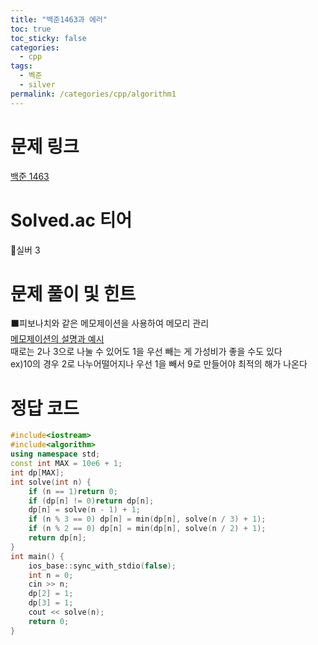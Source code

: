 ```yaml
---
title: "백준1463과 에러"
toc: true
toc_sticky: false
categories:
  - cpp
tags:
  - 벡준
  - silver
permalink: /categories/cpp/algorithm1
---
```

# 문제 링크
[백준 1463](https://www.acmicpc.net/problem/1463)
# Solved.ac 티어
🥈실버 3
# 문제 풀이 및 힌트
⬛피보나치와 같은 메모제이션을 사용하여 메모리 관리<br>
[메모제이션의 설명과 예시](https://wondytyahng.tistory.com/entry/memoization-%EB%A9%94%EB%AA%A8%EC%9D%B4%EC%A0%9C%EC%9D%B4%EC%85%98)<br>
때로는 2나 3으로 나눌 수 있어도 1을 우선 빼는 게 가성비가 좋을 수도 있다<br>
ex)10의 경우 2로 나누어떨어지나 우선 1을 빼서 9로 만들어야 최적의 해가 나온다<br>
# 정답 코드
```c++
#include<iostream>
#include<algorithm>
using namespace std;
const int MAX = 10e6 + 1;
int dp[MAX];
int solve(int n) {
	if (n == 1)return 0;
	if (dp[n] != 0)return dp[n];
	dp[n] = solve(n - 1) + 1;
	if (n % 3 == 0) dp[n] = min(dp[n], solve(n / 3) + 1);
	if (n % 2 == 0) dp[n] = min(dp[n], solve(n / 2) + 1);
	return dp[n];
}
int main() {
	ios_base::sync_with_stdio(false);
	int n = 0;
	cin >> n;
	dp[2] = 1;
	dp[3] = 1;
	cout << solve(n);
	return 0;
}
```